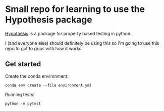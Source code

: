 # Small repo for learning to use the Hypothesis package

[Hypothesis](https://hypothesis.readthedocs.io/en/latest/index.html) is a package for property based testing in python.

I (and everyone else) should definitely be using this so i'm going to use this repo to got to grips with how it works.

## Get started

Create the conda environment:
```{bash}
conda env create --file environment.yml
```

Running tests:
```{bash}
python -m pytest
```
